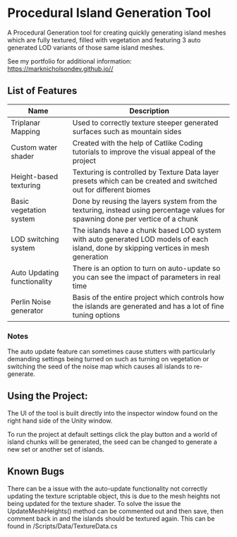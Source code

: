# Procedural Island Generation Tool
A Procedural Generation tool for creating quickly generating island meshes which are fully textured, filled with vegetation
and featuring 3 auto generated LOD variants of those same island meshes.

See my portfolio for additional information: https://marknicholsondev.github.io//

## List of Features

| Name  | Description |
| ------------- | ------------- |
| Triplanar Mapping  | Used to correctly texture steeper generated surfaces such as mountain sides |
| Custom water shader |  Created with the help of Catlike Coding tutorials to improve the visual appeal of the project |
| Height-based texturing | Texturing is controlled by Texture Data layer presets which can be created and switched out for different biomes  |
| Basic vegetation system |  Done by reusing the layers system from the texturing, instead using percentage values for spawning done per vertice of a chunk |
| LOD switching system  |  The islands have a chunk based LOD system with auto generated LOD models of each island, done by skipping vertices in mesh generation |
| Auto Updating functionality  |  There is an option to turn on auto-update so you can see the impact of parameters in real time  |
| Perlin Noise generator  | Basis of the entire project which controls how the islands are generated and has a lot of fine tuning options  |

### Notes
The auto update feature can sometimes cause stutters with particularly demanding settings being turned on such as turning on vegetation
or switching the seed of the noise map which causes all islands to re-generate.

## Using the Project:
The UI of the tool is built directly into the inspector window found on the right hand side of the Unity window.

To run the project at default settings click the play button and a world of island chunks will be generated, the seed can be changed to
generate a new set or another set of islands.

## Known Bugs
There can be a issue with the auto-update functionality not correctly updating the texture scriptable object, this is due to the mesh heights not being updated for the texture shader. To solve the issue the UpdateMeshHeights() method can be commented out and then save, then comment back in and the islands should be textured again. This can be found in /Scripts/Data/TextureData.cs
